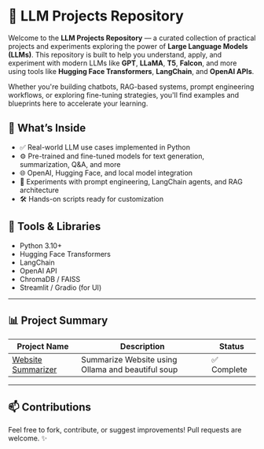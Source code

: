 # 🧠 LLM Projects Repository

Welcome to the **LLM Projects Repository** — a curated collection of practical projects and experiments exploring the power of **Large Language Models (LLMs)**. This repository is built to help you understand, apply, and experiment with modern LLMs like **GPT**, **LLaMA**, **T5**, **Falcon**, and more using tools like **Hugging Face Transformers**, **LangChain**, and **OpenAI APIs**.

Whether you're building chatbots, RAG-based systems, prompt engineering workflows, or exploring fine-tuning strategies, you'll find examples and blueprints here to accelerate your learning.

## 🚀 What’s Inside

- ✅ Real-world LLM use cases implemented in Python
- ⚙️ Pre-trained and fine-tuned models for text generation, summarization, Q&A, and more
- 🌐 OpenAI, Hugging Face, and local model integration
- 🧠 Experiments with prompt engineering, LangChain agents, and RAG architecture
- 🛠️ Hands-on scripts ready for customization

## 🔧 Tools & Libraries

- Python 3.10+
- Hugging Face Transformers
- LangChain
- OpenAI API
- ChromaDB / FAISS
- Streamlit / Gradio (for UI)

---

## 📊 Project Summary

| Project Name             | Description                                      | Status     |
|--------------------------|--------------------------------------------------|------------|
| [Website Summarizer](https://github.com/EvanBinu/LLM-Projects/blob/main/summarize.ipynb)| Summarize Website using Ollama and beautiful soup| ✅ Complete |

---

## 📫 Contributions

Feel free to fork, contribute, or suggest improvements! Pull requests are welcome. ✨

